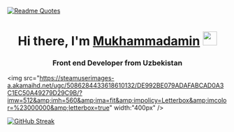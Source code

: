 [![Readme Quotes](https://quotes-github-readme.vercel.app/api?type=vertical&theme=dark)](https://github.com/piyushsuthar/github-readme-quotes)

<h1 align="center">Hi there, I'm <a href="https://daniilshat.ru/" target="_blank">Mukhammadamin</a> 
<img src="https://github.com/blackcater/blackcater/raw/main/images/Hi.gif" height="32"/></h1>
<h3 align="center">Front end Developer from Uzbekistan </h3>

<img src="https://steamuserimages-a.akamaihd.net/ugc/5086284433618610132/DE992BE079ADAFABCAD0A3C1EC50A49279D29C9B/?imw=512&amp;imh=560&amp;ima=fit&amp;impolicy=Letterbox&amp;imcolor=%23000000&amp;letterbox=true"  width:"400px" /></h1>



[![GitHub Streak](http://github-readme-streak-stats.herokuapp.com?user=Mukhammad-amin-ai&theme=dark&card_width=1000)](https://git.io/streak-stats)

